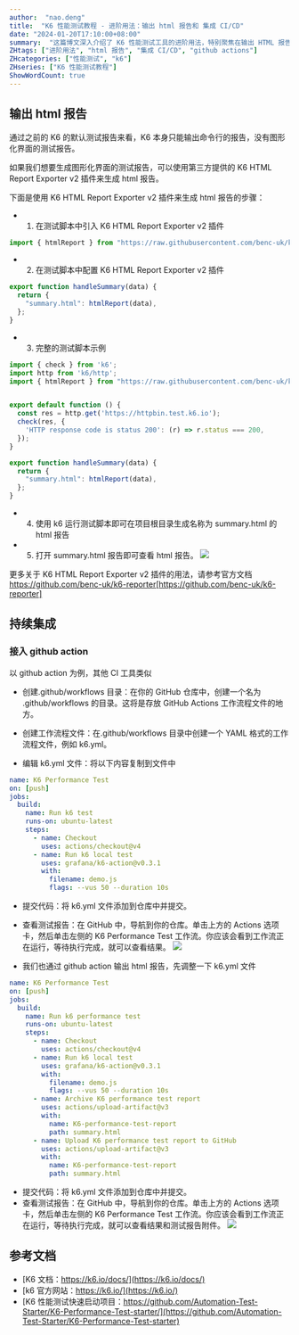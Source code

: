 ```yaml
---
author:  "nao.deng"
title:  "K6 性能测试教程 - 进阶用法：输出 html 报告和 集成 CI/CD"
date: "2024-01-20T17:10:00+08:00"
summary:  "这篇博文深入介绍了 K6 性能测试工具的进阶用法，特别聚焦在输出 HTML 报告和 CI/CD 集成方面。读者将学到如何利用 K6 生成详细的 HTML 测试报告，以直观展示性能测试结果和趋势。此外，博文还涵盖了如何在 CI/CD 流程中集成 K6，确保性能测试成为开发流程的一部分，提前发现和解决潜在性能问题。通过学习这些高级用法，读者能够更全面地利用 K6 来进行性能测试，有效地提升应用程序的性能和稳定性。"
ZHtags: ["进阶用法", "html 报告", "集成 CI/CD", "github actions"]
ZHcategories: ["性能测试", "k6"]
ZHseries: ["K6 性能测试教程"]
ShowWordCount: true
---
```


## 输出 html 报告

通过之前的 K6 的默认测试报告来看，K6 本身只能输出命令行的报告，没有图形化界面的测试报告。

如果我们想要生成图形化界面的测试报告，可以使用第三方提供的 K6 HTML Report Exporter v2 插件来生成 html 报告。

下面是使用 K6 HTML Report Exporter v2 插件来生成 html 报告的步骤：

- 1. 在测试脚本中引入 K6 HTML Report Exporter v2 插件

```javascript
import { htmlReport } from "https://raw.githubusercontent.com/benc-uk/k6-reporter/main/dist/bundle.js";
```

- 2. 在测试脚本中配置 K6 HTML Report Exporter v2 插件

```javascript
export function handleSummary(data) {
  return {
    "summary.html": htmlReport(data),
  };
}
```

- 3. 完整的测试脚本示例

```javascript
import { check } from 'k6';
import http from 'k6/http';
import { htmlReport } from "https://raw.githubusercontent.com/benc-uk/k6-reporter/main/dist/bundle.js";


export default function () {
  const res = http.get('https://httpbin.test.k6.io');
  check(res, {
    'HTTP response code is status 200': (r) => r.status === 200,
  });
}

export function handleSummary(data) {
  return {
    "summary.html": htmlReport(data),
  };
}
```

- 4. 使用 k6 运行测试脚本即可在项目根目录生成名称为 summary.html 的 html 报告

- 5. 打开 summary.html 报告即可查看 html 报告。
![ ](https://cdn.jsdelivr.net/gh/naodeng/blogimg@master/uPic/tty2Zs.png)

更多关于 K6 HTML Report Exporter v2 插件的用法，请参考官方文档 https://github.com/benc-uk/k6-reporter[https://github.com/benc-uk/k6-reporter]

## 持续集成

### 接入 github action

以 github action 为例，其他 CI 工具类似

- 创建.github/workflows 目录：在你的 GitHub 仓库中，创建一个名为 .github/workflows 的目录。这将是存放 GitHub Actions 工作流程文件的地方。

- 创建工作流程文件：在.github/workflows 目录中创建一个 YAML 格式的工作流程文件，例如 k6.yml。

- 编辑 k6.yml 文件：将以下内容复制到文件中

```yml
name: K6 Performance Test
on: [push]
jobs:
  build:
    name: Run k6 test
    runs-on: ubuntu-latest
    steps:
      - name: Checkout
        uses: actions/checkout@v4
      - name: Run k6 local test
        uses: grafana/k6-action@v0.3.1
        with:
          filename: demo.js
          flags: --vus 50 --duration 10s
```

- 提交代码：将 k6.yml 文件添加到仓库中并提交。
- 查看测试报告：在 GitHub 中，导航到你的仓库。单击上方的 Actions 选项卡，然后单击左侧的 K6 Performance Test 工作流。你应该会看到工作流正在运行，等待执行完成，就可以查看结果。
![ ](https://cdn.jsdelivr.net/gh/naodeng/blogimg@master/uPic/NlOiHp.png)

- 我们也通过 github action 输出 html 报告，先调整一下 k6.yml 文件

```yml
name: K6 Performance Test
on: [push]
jobs:
  build:
    name: Run k6 performance test
    runs-on: ubuntu-latest
    steps:
      - name: Checkout
        uses: actions/checkout@v4
      - name: Run k6 local test
        uses: grafana/k6-action@v0.3.1
        with:
          filename: demo.js
          flags: --vus 50 --duration 10s
      - name: Archive K6 performance test report
        uses: actions/upload-artifact@v3
        with:
          name: K6-performance-test-report
          path: summary.html
      - name: Upload K6 performance test report to GitHub
        uses: actions/upload-artifact@v3
        with:
          name: K6-performance-test-report
          path: summary.html
```

- 提交代码：将 k6.yml 文件添加到仓库中并提交。
- 查看测试报告：在 GitHub 中，导航到你的仓库。单击上方的 Actions 选项卡，然后单击左侧的 K6 Performance Test 工作流。你应该会看到工作流正在运行，等待执行完成，就可以查看结果和测试报告附件。
![ ](https://cdn.jsdelivr.net/gh/naodeng/blogimg@master/uPic/sFCarY.png)

## 参考文档

- [K6 文档：https://k6.io/docs/](https://k6.io/docs/)
- [k6 官方网站：https://k6.io/](https://k6.io/)
- [K6 性能测试快速启动项目：https://github.com/Automation-Test-Starter/K6-Performance-Test-starter/](https://github.com/Automation-Test-Starter/K6-Performance-Test-starter)
